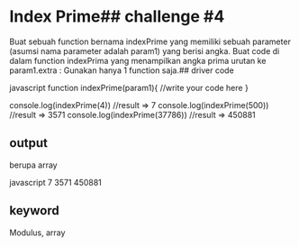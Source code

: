 # Index Prime## challenge #4
Buat sebuah function bernama indexPrime yang memiliki sebuah parameter (asumsi nama parameter adalah param1) yang berisi angka. Buat code di dalam function indexPrima yang menampilkan angka prima urutan ke param1.extra : Gunakan hanya 1 function saja.## driver code

javascript
function indexPrime(param1){
  //write your code here
}

console.log(indexPrime(4)) //result => 7
console.log(indexPrime(500)) //result => 3571
console.log(indexPrime(37786)) //result => 450881

## output
berupa array

javascript
7
3571
450881

## keyword
Modulus, array
